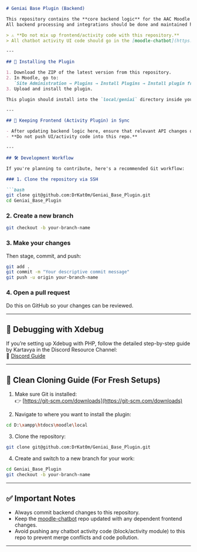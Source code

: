 ```markdown
# Geniai Base Plugin (Backend)

This repository contains the **core backend logic** for the AAC Moodle Chatbot.  
All backend processing and integrations should be done and maintained here.

> ⚠️ **Do not mix up frontend/activity code with this repository.**  
> All chatbot activity UI code should go in the [moodle-chatbot](https://github.com/DrKat0m/moodle-chatbot) repo.

---

## 🔧 Installing the Plugin

1. Download the ZIP of the latest version from this repository.
2. In Moodle, go to:  
   `Site Administration → Plugins → Install Plugins → Install plugin from the ZIP file`
3. Upload and install the plugin.

This plugin should install into the `local/geniai` directory inside your Moodle codebase.

---

## 🔄 Keeping Frontend (Activity Plugin) in Sync

- After updating backend logic here, ensure that relevant API changes or logic adjustments are reflected in the chatbot activity plugin as well.
- **Do not push UI/activity code into this repo.**

---

## 🛠️ Development Workflow

If you're planning to contribute, here's a recommended Git workflow:

### 1. Clone the repository via SSH

```bash
git clone git@github.com:DrKat0m/Geniai_Base_Plugin.git
cd Geniai_Base_Plugin
```

### 2. Create a new branch

```bash
git checkout -b your-branch-name
```

### 3. Make your changes  
Then stage, commit, and push:

```bash
git add .
git commit -m "Your descriptive commit message"
git push -u origin your-branch-name
```

### 4. Open a pull request  
Do this on GitHub so your changes can be reviewed.

---

## 🧪 Debugging with Xdebug

If you’re setting up Xdebug with PHP, follow the detailed step-by-step guide by Kartavya in the Discord Resource Channel:  
🔗 [Discord Guide](https://discord.com/channels/1328761463774511164/1328771210087235595/1346614587008618588)

---

## 🧹 Clean Cloning Guide (For Fresh Setups)

1. Make sure Git is installed:  
   👉 [https://git-scm.com/downloads](https://git-scm.com/downloads)

2. Navigate to where you want to install the plugin:
```bash
cd D:\xampp\htdocs\moodle\local
```

3. Clone the repository:
```bash
git clone git@github.com:DrKat0m/Geniai_Base_Plugin.git
```

4. Create and switch to a new branch for your work:
```bash
cd Geniai_Base_Plugin
git checkout -b your-branch-name
```

---

## ✅ Important Notes

- Always commit backend changes to this repository.
- Keep the [moodle-chatbot](https://github.com/DrKat0m/moodle-chatbot) repo updated with any dependent frontend changes.
- Avoid pushing any chatbot activity code (block/activity module) to this repo to prevent merge conflicts and code pollution.

---
```